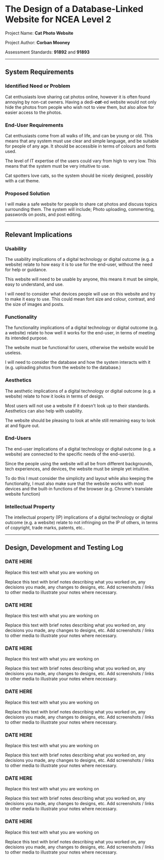 # The Design of a Database-Linked Website for NCEA Level 2

Project Name: **Cat Photo Website**

Project Author: **Corban Mooney**

Assessment Standards: **91892** and **91893**


-------------------------------------------------

## System Requirements

### Identified Need or Problem

Cat enthusiasts love sharing cat photos online, however it is often found annoying by non-cat owners. Having a dedi-***cat***-ed website would not only hide the photos from people who wish not to view them, but also allow for easier access to the photos.

### End-User Requirements

Cat enthusiasts come from all walks of life, and can be young or old. This means that any system must use clear and simple language, and be suitable for people of any age. It should be accessible in terms of colours and fonts used. 

The level of IT expertise of the users could vary from high to very low. This means that the system must be very intuitive to use. 

Cat spotters love cats, so the system should be nicely designed, possibly with a cat theme.

### Proposed Solution

I will make a safe website for people to share cat photos and discuss topics surrounding them. The system will include; Photo uploading, commenting, passwords on posts, and post editing.

-------------------------------------------------

## Relevant Implications

### Usability

The usability implications of a digital technology or digital outcome (e.g. a website) relate to how easy it is to use for the end-user, without the need for help or guidance.

This website will need to be usable by anyone, this means it must be simple, easy to understand, and use.

I will need to consider what devices people will use on this website and try to make it easy to use. This could mean font size and colour, contrast, and the size of images and posts.

### Functionality

The functionality implications of a digital technology or digital outcome (e.g. a website) relate to how well it works for the end-user, in terms of meeting its intended purpose.

The website must be functional for users, otherwise the website would be useless.

I will need to consider the database and how the system interacts with it (e.g. uploading photos from the website to the database.)

### Aesthetics

The aesthetic implications of a digital technology or digital outcome (e.g. a website) relate to how it looks in terms of design.

Most users will not use a website if it doesn't look up to their standards. Aesthetics can also help with usability.

The website should be pleasing to look at while still remaining easy to look at and figure out.

### End-Users

The end-user implications of a digital technology or digital outcome (e.g. a website) are connected to the specific needs of the end-user(s).

Since the people using the website will all be from different backgrounds, tech experiences, and devices, the website must be simple yet intuitive.

To do this I must consider the simplicity and layout while also keeping the functionality, I must also make sure that the website works with most devices and the built-in functions of the browser (e.g. Chrome's translate website function)

### Intellectual Property

The intellectual property (IP) implications of a digital technology or digital outcome (e.g. a website) relate to not infringing on the IP of others, in terms of copyright, trade marks, patents, etc..



-------------------------------------------------

## Design, Development and Testing Log

### DATE HERE

Replace this test with what you are working on

Replace this text with brief notes describing what you worked on, any decisions you made, any changes to designs, etc. Add screenshots / links to other media to illustrate your notes where necessary.

### DATE HERE

Replace this test with what you are working on

Replace this text with brief notes describing what you worked on, any decisions you made, any changes to designs, etc. Add screenshots / links to other media to illustrate your notes where necessary.

### DATE HERE

Replace this test with what you are working on

Replace this text with brief notes describing what you worked on, any decisions you made, any changes to designs, etc. Add screenshots / links to other media to illustrate your notes where necessary.

### DATE HERE

Replace this test with what you are working on

Replace this text with brief notes describing what you worked on, any decisions you made, any changes to designs, etc. Add screenshots / links to other media to illustrate your notes where necessary.

### DATE HERE

Replace this test with what you are working on

Replace this text with brief notes describing what you worked on, any decisions you made, any changes to designs, etc. Add screenshots / links to other media to illustrate your notes where necessary.

### DATE HERE

Replace this test with what you are working on

Replace this text with brief notes describing what you worked on, any decisions you made, any changes to designs, etc. Add screenshots / links to other media to illustrate your notes where necessary.

### DATE HERE

Replace this test with what you are working on

Replace this text with brief notes describing what you worked on, any decisions you made, any changes to designs, etc. Add screenshots / links to other media to illustrate your notes where necessary.